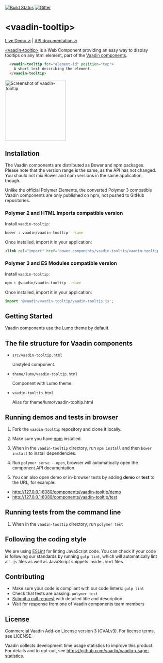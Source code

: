 [![Build Status](https://travis-ci.org/vaadin/vaadin-tooltip.svg?branch=master)](https://travis-ci.org/vaadin/vaadin-tooltip)
[![Gitter](https://badges.gitter.im/Join%20Chat.svg)](https://gitter.im/vaadin/web-components?utm_source=badge&utm_medium=badge&utm_campaign=pr-badge)

# &lt;vaadin-tooltip&gt;

[Live Demo ↗](https://vaadin.com/components/vaadin-tooltip/html-examples)
|
[API documentation ↗](https://vaadin.com/components/vaadin-tooltip/html-api)


[&lt;vaadin-tooltip&gt;](https://vaadin.com/components/vaadin-tooltip) is a Web Component providing an easy way to display tooltips on any html element, part of the [Vaadin components](https://vaadin.com/components).

```html
  <vaadin-tooltip for="element-id" position="top">
    A short text describing the element.
  </vaadin-tooltip>
```

[<img src="https://raw.githubusercontent.com/vaadin/vaadin-tooltip/master/screenshot.png" width="200" alt="Screenshot of vaadin-tooltip">](https://vaadin.com/components/vaadin-tooltip)


## Installation

The Vaadin components are distributed as Bower and npm packages.
Please note that the version range is the same, as the API has not changed.
You should not mix Bower and npm versions in the same application, though.

Unlike the official Polymer Elements, the converted Polymer 3 compatible Vaadin components
are only published on npm, not pushed to GitHub repositories.

### Polymer 2 and HTML Imports compatible version

Install `vaadin-tooltip`:

```sh
bower i vaadin/vaadin-tooltip --save
```

Once installed, import it in your application:

```html
<link rel="import" href="bower_components/vaadin-tooltip/vaadin-tooltip.html">
```
### Polymer 3 and ES Modules compatible version


Install `vaadin-tooltip`:

```sh
npm i @vaadin/vaadin-tooltip --save
```

Once installed, import it in your application:

```js
import '@vaadin/vaadin-tooltip/vaadin-tooltip.js';
```

## Getting Started

Vaadin components use the Lumo theme by default.

## The file structure for Vaadin components

- `src/vaadin-tooltip.html`

  Unstyled component.

- `theme/lumo/vaadin-tooltip.html`

  Component with Lumo theme.

- `vaadin-tooltip.html`

  Alias for theme/lumo/vaadin-tooltip.html


## Running demos and tests in browser

1. Fork the `vaadin-tooltip` repository and clone it locally.

1. Make sure you have [npm](https://www.npmjs.com/) installed.

1. When in the `vaadin-tooltip` directory, run `npm install` and then `bower install` to install dependencies.

1. Run `polymer serve --open`, browser will automatically open the component API documentation.

1. You can also open demo or in-browser tests by adding **demo** or **test** to the URL, for example:

  - http://127.0.0.1:8080/components/vaadin-tooltip/demo
  - http://127.0.0.1:8080/components/vaadin-tooltip/test


## Running tests from the command line

1. When in the `vaadin-tooltip` directory, run `polymer test`


## Following the coding style

We are using [ESLint](http://eslint.org/) for linting JavaScript code. You can check if your code is following our standards by running `gulp lint`, which will automatically lint all `.js` files as well as JavaScript snippets inside `.html` files.


## Contributing

  - Make sure your code is compliant with our code linters: `gulp lint`
  - Check that tests are passing: `polymer test`
  - [Submit a pull request](https://www.digitalocean.com/community/tutorials/how-to-create-a-pull-request-on-github) with detailed title and description
  - Wait for response from one of Vaadin components team members


## License

Commercial Vaadin Add-on License version 3 (CVALv3). For license terms, see LICENSE.

Vaadin collects development time usage statistics to improve this product. For details and to opt-out, see https://github.com/vaadin/vaadin-usage-statistics.
